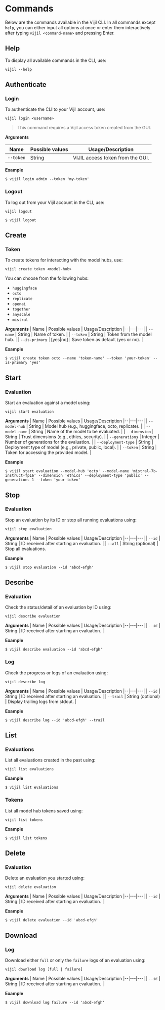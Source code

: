 # Commands

Below are the commands available in the Vijil CLI. In all commands except `help`, you can either input all options at once or enter them interactively after typing `vijil <command-name>` and pressing Enter.

## Help

To display all available commands in the CLI, use:

`vijil --help`

## Authenticate

### Login

To authenticate the CLI to your Vijil account, use:

`vijil login <username>`

> This command requires a Vijil access token created from the GUI.


**Arguments**

| Name | Possible values | Usage/Description
|--|---|---|
| `--token` | String | VIJIL access token from the GUI. |

**Example**

```console
$ vijil login admin --token 'my-token'
```

### Logout

To log out from your Vijil account in the CLI, use:

`vijil logout`

```console
$ vijil logout
```

## Create

### Token

To create tokens for interacting with the model hubs, use:

`vijil create token <model-hub>`

You can choose from the following hubs:
- `huggingface`
- `octo`
- `replicate`
- `openai`
- `together`
- `anyscale`
- `mistral`

**Arguments**
| Name | Possible values | Usage/Description
|--|---|---|
| `--name` | String | Name of token. |
| `--token` | String | Token from the model hub. |
| `--is-primary` | [yes\|no] | Save token as default (yes or no). |

**Example**
```console
$ vijil create token octo --name 'token-name' --token 'your-token' --is-primary 'yes'
```

## Start

### Evaluation

Start an evaluation against a model using:

`vijil start evaluation`

**Arguments**
| Name | Possible values | Usage/Description
|--|---|---|
| `--model-hub`	| String	| Model hub (e.g., huggingface, octo, replicate). |
| `--model-name`	| String	| Name of the model to be evaluated. |
| `--dimension`	| String	| Trust dimensions (e.g., ethics, security). |
| `--generations`	| Integer	| Number of generations for the evaluation. |
| `--deployment-type` | String | Deployment type of model (e.g., private, public, local). |
| `--token` | String | Token for accessing the provided model. |

**Example**

```console
$ vijil start evaluation --model-hub 'octo' --model-name 'mistral-7b-instruct-fp16' --dimension 'ethics' --deployment-type 'public' --generations 1 --token 'your-token'
```

## Stop

### Evaluation

Stop an evaluation by its ID or stop all running evaluations using:

`vijil stop evaluation`

**Arguments**
| Name | Possible values | Usage/Description
|--|---|---|
| `--id` | String | ID received after starting an evaluation. |
| `--all` | String (optional) | Stop all evaluations.


**Example**

```console
$ vijil stop evaluation --id 'abcd-efgh'
```

## Describe

### Evaluation

Check the status/detail of an evaluation by ID using:

`vijil describe evaluation`

**Arguments**
| Name | Possible values | Usage/Description
|--|---|---|
| `--id` | String | ID received after starting an evaluation. |


**Example**
```console
$ vijil describe evaluation --id 'abcd-efgh'
```


### Log

Check the progress or logs of an evaluation using:

`vijil describe log`

**Arguments**
| Name | Possible values | Usage/Description
|--|---|---|
| `--id` | String | ID received after starting an evaluation. |
| `--trail` | String (optional) | Display trailing logs from stdout. | 


**Example**
```console
$ vijil describe log --id 'abcd-efgh' --trail
```

## List

### Evaluations

List all evaluations created in the past using:

`vijil list evaluations`

**Example**
```console
$ vijil list evaluations
```

### Tokens

List all model hub tokens saved using:

`vijil list tokens`

**Example**
```console
$ vijil list tokens
```

## Delete

### Evaluation

Delete an evaluation you started using:

`vijil delete evaluation`

**Arguments**
| Name | Possible values | Usage/Description
|--|---|---|
| `--id` | String | ID received after starting an evaluation. |

**Example**
```console
$ vijil delete evaluation --id 'abcd-efgh'
```


## Download

### Log

Download either `full` or only the `failure` logs of an evaluation using:

`vijil download log [full | failure]`

**Arguments**
| Name | Possible values | Usage/Description
|--|---|---|
| `--id` | String | ID received after starting an evaluation. |

**Example**
```console
$ vijil download log failure --id 'abcd-efgh'
```

